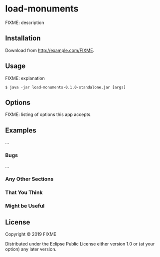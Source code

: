 # load-monuments

FIXME: description

## Installation

Download from http://example.com/FIXME.

## Usage

FIXME: explanation

    $ java -jar load-monuments-0.1.0-standalone.jar [args]

## Options

FIXME: listing of options this app accepts.

## Examples

...

### Bugs

...

### Any Other Sections
### That You Think
### Might be Useful

## License

Copyright © 2019 FIXME

Distributed under the Eclipse Public License either version 1.0 or (at
your option) any later version.
